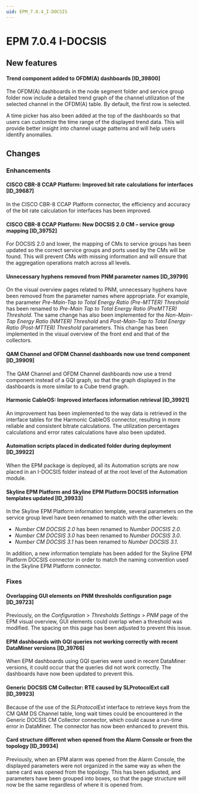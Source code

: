 ```yaml
---
uid: EPM_7.0.4_I-DOCSIS
---
```


# EPM 7.0.4 I-DOCSIS

## New features

#### Trend component added to OFDM(A) dashboards [ID_39800]

The OFDM(A) dashboards in the node segment folder and service group folder now include a detailed trend graph of the channel utilization of the selected channel in the OFDM(A) table. By default, the first row is selected.

A time picker has also been added at the top of the dashboards so that users can customize the time range of the displayed trend data. This will provide better insight into channel usage patterns and will help users identify anomalies.

## Changes

### Enhancements

#### CISCO CBR-8 CCAP Platform: Improved bit rate calculations for interfaces [ID_39687]

In the CISCO CBR-8 CCAP Platform connector, the efficiency and accuracy of the bit rate calculation for interfaces has been improved.

#### CISCO CBR-8 CCAP Platform: New DOCSIS 2.0 CM – service group mapping [ID_39752]

For DOCSIS 2.0 and lower, the mapping of CMs to service groups has been updated so the correct service groups and ports used by the CMs will be found. This will prevent CMs with missing information and will ensure that the aggregation operations match across all levels.

#### Unnecessary hyphens removed from PNM parameter names [ID_39799]

On the visual overview pages related to PNM, unnecessary hyphens have been removed from the parameter names where appropriate. For example, the parameter *Pre-Main-Tap to Total Energy Ratio (Pre-MTTER) Threshold* has been renamed to *Pre-Main Tap to Total Energy Ratio (PreMTTER) Threshold*. The same change has also been implemented for the *Non-Main-Tap Energy Ratio (NMTER) Threshold* and *Post-Main-Tap to Total Energy Ratio (Post-MTTER) Threshold* parameters. This change has been implemented in the visual overview of the front end and that of the collectors.

#### QAM Channel and OFDM Channel dashboards now use trend component [ID_39909]

The QAM Channel and OFDM Channel dashboards now use a trend component instead of a GQI graph, so that the graph displayed in the dashboards is more similar to a Cube trend graph.

#### Harmonic CableOS: Improved interfaces information retrieval [ID_39921]

An improvement has been implemented to the way data is retrieved in the interface tables for the Harmonic CableOS connector, resulting in more reliable and consistent bitrate calculations. The utilization percentages calculations and error rates calculations have also been updated.

#### Automation scripts placed in dedicated folder during deployment [ID_39922]

When the EPM package is deployed, all its Automation scripts are now placed in an I-DOCSIS folder instead of at the root level of the Automation module.

#### Skyline EPM Platform and Skyline EPM Platform DOCSIS information templates updated [ID_39933]

In the Skyline EPM Platform information template, several parameters on the service group level have been renamed to match with the other levels:

- *Number CM DOCSIS 2.0* has been renamed to *Number DOCSIS 2.0*.
- *Number CM DOCSIS 3.0* has been renamed to *Number DOCSIS 3.0*.
- *Number CM DOCSIS 3.1* has been renamed to *Number DOCSIS 3.1*.

In addition, a new information template has been added for the Skyline EPM Platform DOCSIS connector in order to match the naming convention used in the Skyline EPM Platform connector.

### Fixes

#### Overlapping GUI elements on PNM thresholds configuration page [ID_39723]

Previously, on the *Configuration* > *Thresholds Settings* > *PNM* page of the EPM visual overview, GUI elements could overlap when a threshold was modified. The spacing on this page has been adjusted to prevent this issue.

#### EPM dashboards with GQI queries not working correctly with recent DataMiner versions [ID_39766]

When EPM dashboards using GQI queries were used in recent DataMiner versions, it could occur that the queries did not work correctly. The dashboards have now been updated to prevent this.

#### Generic DOCSIS CM Collector: RTE caused by SLProtocolExt call [ID_39923]

Because of the use of the *SLProtocolExt* interface to retrieve keys from the CM QAM DS Channel table, long wait times could be encountered in the Generic DOCSIS CM Collector connector, which could cause a run-time error in DataMiner. The connector has now been enhanced to prevent this.

#### Card structure different when opened from the Alarm Console or from the topology [ID_39934]

Previously, when an EPM alarm was opened from the Alarm Console, the displayed parameters were not organized in the same way as when the same card was opened from the topology. This has been adjusted, and parameters have been grouped into boxes, so that the page structure will now be the same regardless of where it is opened from.

